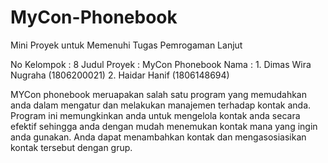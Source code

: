 # MyCon-Phonebook
Mini Proyek untuk Memenuhi Tugas Pemrogaman Lanjut

No Kelompok : 8
Judul Proyek : MyCon Phonebook
Nama : 1. Dimas Wira Nugraha (1806200021)
       2. Haidar Hanif (1806148694)

MYCon phonebook meruapakan salah satu program yang memudahkan anda dalam mengatur dan melakukan manajemen terhadap kontak anda. Program ini memungkinkan anda untuk mengelola kontak anda secara efektif sehingga anda dengan mudah menemukan kontak mana yang ingin anda gunakan. Anda dapat menambahkan kontak dan mengasosiasikan kontak tersebut dengan grup.

